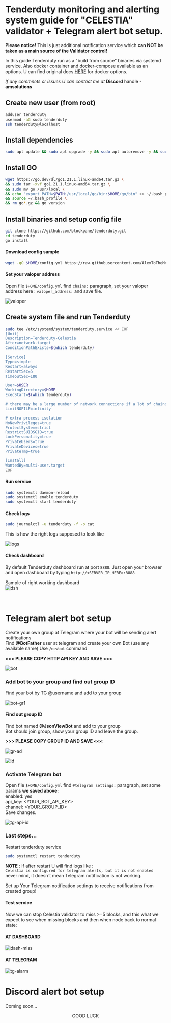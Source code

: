 # Tenderduty monitoring and alerting system guide for "CELESTIA"  validator + Telegram alert bot setup.
**Please notice!** This is just additional notification service which **can NOT be taken as a main source of the Validator control!**

In this guide Tenderduty run as a "build from source" binaries via systemd service.
Also docker container and docker-compose available as an options.
U can find original docs [HERE](https://github.com/blockpane/tenderduty/blob/main/docs/install.md) for docker options.

*If any commnets or issues U can contact me at* **Discord** handle - **amsolutions**

## Create new user (from root)
```bash
adduser tenderduty
usermod -aG sudo tenderduty
ssh tenderduty@localhost
```

## Install dependencies

```bash
sudo apt update && sudo apt upgrade -y && sudo apt autoremove -y && sudo apt install make clang pkg-config libssl-dev build-essential git jq llvm libudev-dev -y
```

## Install GO

```bash
wget https://go.dev/dl/go1.21.1.linux-amd64.tar.gz \
&& sudo tar -xvf go1.21.1.linux-amd64.tar.gz \
&& sudo mv go /usr/local \
&& echo "export PATH=$PATH:/usr/local/go/bin:$HOME/go/bin" >> ~/.bash_profile \
&& source ~/.bash_profile \
&& rm go*.gz && go version
```
## Install binaries and setup config file

```bash
git clone https://github.com/blockpane/tenderduty.git
cd tenderduty
go install
```
#### Download config sample
```bash
wget -qO $HOME/config.yml https://raw.githubusercontent.com/AlexToTheMoon/AM-Solutions/main/Tenderduty/celestia/config.yml
```
#### Set your valoper address
Open file `$HOME/config.yml` find `chains:` paragraph, set your valoper address here : `valoper_address:` and save file.

![valoper](https://github.com/AlexToTheMoon/AM-Solutions/blob/main/Tenderduty/celestia/png/valoper-addr.png)

## Create system file and run Tenderduty

```bash
sudo tee /etc/systemd/system/tenderduty.service << EOF
[Unit]
Description=Tenderduty-Celestia
After=network.target
ConditionPathExists=$(which tenderduty)

[Service]
Type=simple
Restart=always
RestartSec=5
TimeoutSec=180

User=$USER
WorkingDirectory=$HOME
ExecStart=$(which tenderduty)

# there may be a large number of network connections if a lot of chains
LimitNOFILE=infinity

# extra process isolation
NoNewPrivileges=true
ProtectSystem=strict
RestrictSUIDSGID=true
LockPersonality=true
PrivateUsers=true
PrivateDevices=true
PrivateTmp=true

[Install]
WantedBy=multi-user.target
EOF
```
#### Run service

```bash
sudo systemctl daemon-reload
sudo systemctl enable tenderduty
sudo systemctl start tenderduty
```

#### Check logs
```bash
sudo journalctl -u tenderduty -f -o cat
```
This is how the right logs supposed to look like

![logs](https://github.com/AlexToTheMoon/AM-Solutions/blob/main/Tenderduty/celestia/png/logs-cli.png)

#### Check dashboard 

By default Tenderduty dashboard run at port `8888`. Just open your browser and open dashboard by typing `http://<SERVER_IP_HERE>:8888`  <br />

Sample of right working dashboard  <br />
![dsh](https://github.com/AlexToTheMoon/AM-Solutions/blob/main/Tenderduty/celestia/png/logs-dash.png)

<br />

# Telegram alert bot setup


Create your own group at Telegram where your bot will be sending alert notifications  <br />
Find **@BotFather** user at telegram and create your own Bot (use any available name) Use `/newbot` command <br />

**>>> PLEASE COPY HTTP API KEY AND SAVE <<<**

![bot](https://github.com/AlexToTheMoon/AM-Solutions/blob/main/Tenderduty/rebus/png/newbot.png)

### Add bot to your group and find out group ID

Find your bot by TG @username and add to your group 

![bot-gr1](https://github.com/AlexToTheMoon/AM-Solutions/blob/main/Tenderduty/rebus/png/add-group-bot.png)

#### Find out group ID

Find bot named **@JsonViewBot** and add to your group <br />
Bot should join group, show your group ID and leave the group. <br />

**>>> PLEASE COPY GROUP ID AND SAVE <<<**

![gr-ad](https://github.com/AlexToTheMoon/AM-Solutions/blob/main/Tenderduty/rebus/png/add-group-json.png)

![id](https://github.com/AlexToTheMoon/AM-Solutions/blob/main/Tenderduty/rebus/png/group-id.png)

### Activate Telegram bot

Open file `$HOME/config.yml` find `#telegram settings:` paragraph, set some params **we saved above:** <br />
enabled: yes <br />
api_key: <YOUR_BOT_API_KEY> <br />
channel: <YOUR_GROUP_ID> <br />
Save changes.

![tg-api-id](https://github.com/AlexToTheMoon/AM-Solutions/blob/main/Tenderduty/rebus/png/tg-conf.png)

### Last steps...

Restart tenderduty service 
```bash
sudo systemctl restart tenderduty
```
**NOTE** : If after restart U will find logs like : <br />
`Celestia is configured for telegram alerts, but it is not enabled` never mind, it doesn`t mean Telegram notification is not working.

Set up Your Telegram notification settings to receive notifications from created group!

#### Test service

Now we can stop Celestia validator to miss >=5 blocks, and this what we expect to see when missing blocks and then when node back to normal state:

#### AT DASHBOARD
![dash-miss](https://github.com/AlexToTheMoon/AM-Solutions/blob/main/Tenderduty/celestia/png/alarm-dash.png)

#### AT TELEGRAM
![tg-alarm](https://github.com/AlexToTheMoon/AM-Solutions/blob/main/Tenderduty/celestia/png/alarm-tg.png)

# Discord alert bot setup

Coming soon...

<p align="center">
    GOOD LUCK
</p>
